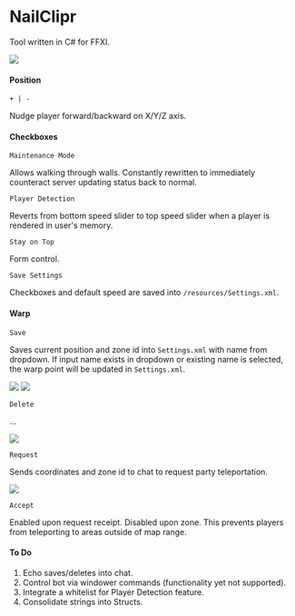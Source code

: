 # NailClipr
Tool written in C# for FFXI.

![](http://puu.sh/nRNpP/5a25a77464.png)

#### Position
`+ | -` 

Nudge player forward/backward on X/Y/Z axis.

#### Checkboxes
`Maintenance Mode` 

Allows walking through walls. Constantly rewritten to immediately counteract server updating status back to normal.

`Player Detection` 

Reverts from bottom speed slider to top speed slider when a player is rendered in user's memory.

`Stay on Top` 

Form control.

`Save Settings` 

Checkboxes and default speed are saved into `/resources/Settings.xml`.

#### Warp

`Save` 

Saves current position and zone id into `Settings.xml` with name from dropdown. If input name exists in dropdown or existing name is selected, the warp point will be updated in `Settings.xml`.

![](http://puu.sh/nROsb/10cfa69025.jpg)
![](http://puu.sh/nROti/66302d91ff.jpg)

`Delete` 

...

![](http://puu.sh/nROuh/7ba21f1c8c.jpg)

`Request` 

Sends coordinates and zone id to chat to request party teleportation.

![](http://puu.sh/nRNSv/49abd4c826.jpg)

`Accept` 

Enabled upon request receipt. Disabled upon zone. This prevents players from teleporting to areas outside of map range.


#### To Do
1. Echo saves/deletes into chat.
2. Control bot via windower commands (functionality yet not supported).
3. Integrate a whitelist for Player Detection feature.
4. Consolidate strings into Structs.
